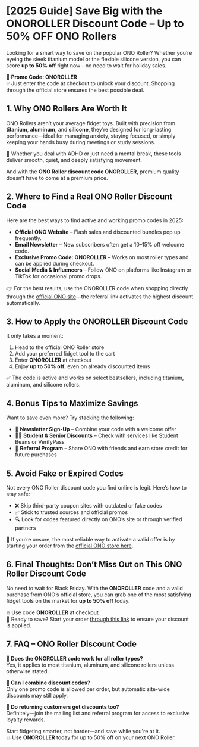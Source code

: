 <h1>[2025 Guide] Save Big with the ONOROLLER Discount Code – Up to 50% OFF ONO Rollers</h1>
<p>Looking for a smart way to save on the popular ONO Roller? Whether you’re eyeing the sleek titanium model or the flexible silicone version, you can score <strong>up to 50% off</strong> right now—no need to wait for holiday sales.</p>
<p>🎯 <strong>Promo Code: ONOROLLER</strong><br>
💡 Just enter the code at checkout to unlock your discount. Shopping through the official store ensures the best possible deal.</p>

<h2>1. Why ONO Rollers Are Worth It</h2>
<p>ONO Rollers aren’t your average fidget toys. Built with precision from <strong>titanium</strong>, <strong>aluminum</strong>, and <strong>silicone</strong>, they’re designed for long-lasting performance—ideal for managing anxiety, staying focused, or simply keeping your hands busy during meetings or study sessions.</p>
<p>🧠 Whether you deal with ADHD or just need a mental break, these tools deliver smooth, quiet, and deeply satisfying movement.</p>
<p>And with the <strong>ONO Roller discount code ONOROLLER</strong>, premium quality doesn’t have to come at a premium price.</p>

<h2>2. Where to Find a Real ONO Roller Discount Code</h2>
<p>Here are the best ways to find active and working promo codes in 2025:</p>
<ul>
<li><strong>Official ONO Website</strong> – Flash sales and discounted bundles pop up frequently.</li>
<li><strong>Email Newsletter</strong> – New subscribers often get a 10–15% off welcome code.</li>
<li><strong>Exclusive Promo Code: ONOROLLER</strong> – Works on most roller types and can be applied during checkout.</li>
<li><strong>Social Media & Influencers</strong> – Follow ONO on platforms like Instagram or TikTok for occasional promo drops.</li>
</ul>
<p>👉 For the best results, use the ONOROLLER code when shopping directly through the <a href="https://getono.com/?sca_ref=8749437.b5DoJBfzGq">official ONO site</a>—the referral link activates the highest discount automatically.</p>

<h2>3. How to Apply the ONOROLLER Discount Code</h2>
<p>It only takes a moment:</p>
<ol>
<li>Head to the official ONO Roller store</li>
<li>Add your preferred fidget tool to the cart</li>
<li>Enter <strong>ONOROLLER</strong> at checkout</li>
<li>Enjoy <strong>up to 50% off</strong>, even on already discounted items</li>
</ol>
<p>✅ The code is active and works on select bestsellers, including titanium, aluminum, and silicone rollers.</p>

<h2>4. Bonus Tips to Maximize Savings</h2>
<p>Want to save even more? Try stacking the following:</p>
<ul>
<li>📨 <strong>Newsletter Sign-Up</strong> – Combine your code with a welcome offer</li>
<li>🧑‍🎓 <strong>Student & Senior Discounts</strong> – Check with services like Student Beans or VerifyPass</li>
<li>🤝 <strong>Referral Program</strong> – Share ONO with friends and earn store credit for future purchases</li>
</ul>

<h2>5. Avoid Fake or Expired Codes</h2>
<p>Not every ONO Roller discount code you find online is legit. Here’s how to stay safe:</p>
<ul>
<li>❌ Skip third-party coupon sites with outdated or fake codes</li>
<li>✅ Stick to trusted sources and official promos</li>
<li>🔍 Look for codes featured directly on ONO’s site or through verified partners</li>
</ul>
<p>💬 If you’re unsure, the most reliable way to activate a valid offer is by starting your order from the <a href="https://getono.com/?sca_ref=8749437.b5DoJBfzGq">official ONO store here</a>.</p>

<h2>6. Final Thoughts: Don’t Miss Out on This ONO Roller Discount Code</h2>
<p>No need to wait for Black Friday. With the <strong>ONOROLLER</strong> code and a valid purchase from ONO’s official store, you can grab one of the most satisfying fidget tools on the market for <strong>up to 50% off</strong> today.</p>
<p>🔥 Use code <strong>ONOROLLER</strong> at checkout<br>
🛒 Ready to save? Start your order <a href="https://getono.com/?sca_ref=8749437.b5DoJBfzGq">through this link</a> to ensure your discount is applied.</p>

<h2>7. FAQ – ONO Roller Discount Code</h2>
<p><strong>🔹 Does the ONOROLLER code work for all roller types?</strong><br>
Yes, it applies to most titanium, aluminum, and silicone rollers unless otherwise stated.</p>
<p><strong>🔹 Can I combine discount codes?</strong><br>
Only one promo code is allowed per order, but automatic site-wide discounts may still apply.</p>
<p><strong>🔹 Do returning customers get discounts too?</strong><br>
Definitely—join the mailing list and referral program for access to exclusive loyalty rewards.</p>

<p>Start fidgeting smarter, not harder—and save while you're at it.<br>
💥 Use <strong>ONOROLLER</strong> today for up to 50% off on your next ONO Roller.</p>
